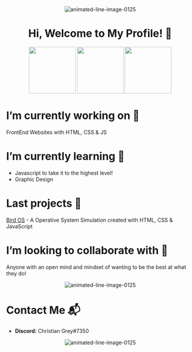 <div align="center"><img src="https://www.animatedimages.org/data/media/562/animated-line-image-0125.gif" border="0" alt="animated-line-image-0125" /></div>

<h1 align="center"> Hi, Welcome to My Profile! 👋 </h1>

<div align='center'>
  <img src='https://www.flaticon.com/svg/vstatic/svg/4061/4061389.svg?token=exp=1610826601~hmac=6ccc9964d398e38dae8f61a1d5eeb912' width="125" height="125">
  <img src='https://www.flaticon.com/svg/vstatic/svg/4061/4061255.svg?token=exp=1610827132~hmac=7f8b1f44b59ace342a06ddce1dd0b83a' width='125' height='125'>
  <img src='https://www.flaticon.com/svg/vstatic/svg/4061/4061207.svg?token=exp=1610827127~hmac=22050652a8e794906c001a97b16a7a81' width='125' height='125'>
</div>


# I’m currently working on 🔭 
FrontEnd Websites with HTML, CSS & JS


# I’m currently learning 🌱
* Javascript to take it to the highest level!
* Graphic Design 


# Last projects :closed_book:
[Bird OS](https://github.com/ChristianGris/Bird-OS) - A Operative System Simulation created with HTML, CSS & JavaScript


# I’m looking to collaborate with :crystal_ball:
Anyone with an open mind and mindset of wanting to be the best at what they do!

<div align="center"><img src="https://www.animatedimages.org/data/media/562/animated-line-image-0125.gif" border="0" alt="animated-line-image-0125" /></div>

# Contact Me :mailbox_with_mail:
* **Discord:** Christian Grey#7350

<div align="center"><img src="https://www.animatedimages.org/data/media/562/animated-line-image-0125.gif" border="0" alt="animated-line-image-0125" /></div>




<!--
**ChristianGris/ChristianGris** is a ✨ _special_ ✨ repository because its `README.md` (this file) appears on your GitHub profile.

Here are some ideas to get you started:

- 🔭 I’m currently working on ...
- 🌱 I’m currently learning ...
- 👯 I’m looking to collaborate on ...
- 🤔 I’m looking for help with ...
- 💬 Ask me about ...
- 📫 How to reach me: ...
- 😄 Pronouns: ...
- ⚡ Fun fact: ...
-->
